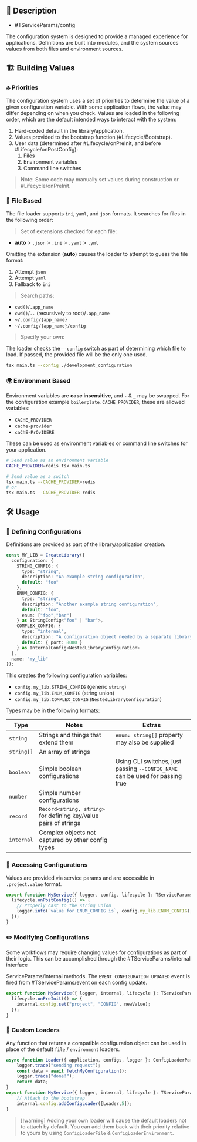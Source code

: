 ## 📝 Description

- #TServiceParams/config

The configuration system is designed to provide a managed experience for applications. Definitions are built into modules, and the system sources values from both files and environment sources.

## 🏗️ Building Values

### 🔝 Priorities

The configuration system uses a set of priorities to determine the value of a given configuration variable. With some application flows, the value may differ depending on when you check. Values are loaded in the following order, which are the default intended ways to interact with the system:

1. Hard-coded default in the library/application.
2. Values provided to the bootstrap function (#Lifecycle/Bootstrap).
3. User data (determined after #Lifecycle/onPreInit, and before #Lifecycle/onPostConfig):
	1. Files
	2. Environment variables
	3. Command line switches

> Note: Some code may manually set values during construction or #Lifecycle/onPreInit.

### 📂 File Based

The file loader supports `ini`, `yaml`, and `json` formats. It searches for files in the following order:

> Set of extensions checked for each file:
- **auto** > `.json` > `.ini` > `.yaml` > `.yml`

Omitting the extension (**auto**) causes the loader to attempt to guess the file format:
1. Attempt `json`
2. Attempt `yaml`
3. Fallback to `ini`

> Search paths:
- `cwd()`/`.app_name`
- `cwd()`/`..` (recursively to root)/`.app_name`
- `~/.config/{app_name}`
- `~/.config/{app_name}/config`

> Specify your own:

The loader checks the `--config` switch as part of determining which file to load. If passed, the provided file will be the only one used.
```bash
tsx main.ts --config ./development_configuration
```
### 🌍 Environment Based

Environment variables are **case insensitive**, and `-` & `_` may be swapped. For the configuration example `boilerplate.CACHE_PROVIDER`, these are allowed variables:

- `CACHE_PROVIDER`
- `cache-provider`
- `caChE-PrOvIDERE`

These can be used as environment variables or command line switches for your application.

```bash
# Send value as an environment variable
CACHE_PROVIDER=redis tsx main.ts

# Send value as a switch
tsx main.ts --CACHE_PROVIDER=redis
# or
tsx main.ts --CACHE_PROVIDER redis
```

## 🛠️ Usage

### 📐 Defining Configurations

Definitions are provided as part of the library/application creation.

```typescript
const MY_LIB = CreateLibrary({
  configuration: {
    STRING_CONFIG: {
      type: "string",
      description: "An example string configuration",
      default: "foo"
    },
    ENUM_CONFIG: {
      type: "string",
      description: "Another example string configuration",
      default: "foo",
      enum: ["foo","bar"]
    } as StringConfig<"foo" | "bar">,
    COMPLEX_CONFIG: {
      type: "internal",
      description: "A configuration object needed by a separate library",
      default: { port: 8080 }
    } as InternalConfig<NestedLibraryConfiguration>
  },
  name: "my_lib"
});
```

This creates the following configuration variables:
- `config.my_lib.STRING_CONFIG` (generic `string`)
- `config.my_lib.ENUM_CONFIG` (string union)
- `config.my_lib.COMPLEX_CONFIG` (`NestedLibraryConfiguration`)

Types may be in the following formats:

| Type       | Notes                                                            | Extras                                                                             |
| ---------- | ---------------------------------------------------------------- | ---------------------------------------------------------------------------------- |
| `string`   | Strings and things that extend them                              | `enum: string[]` property may also be supplied                                     |
| `string[]` | An array of strings                                              |                                                                                    |
| `boolean`  | Simple boolean configurations                                    | Using CLI switches, just passing `--CONFIG_NAME` can be used for passing true     |
| `number`   | Simple number configurations                                     |                                                                                    |
| `record`   | `Record<string, string>` for defining key/value pairs of strings |                                                                                    |
| `internal` | Complex objects not captured by other config types               |                                                                                    |

### 🔑 Accessing Configurations

Values are provided via service params and are accessible in `.project.value` format.

```typescript
export function MyService({ logger, config, lifecycle }: TServiceParams) {
  lifecycle.onPostConfig(() => {
    // Properly cast to the string union
    logger.info(`value for ENUM_CONFIG is`, config.my_lib.ENUM_CONFIG);
  });
}
```
### ✏️ Modifying Configurations

Some workflows may require changing values for configurations as part of their logic. This can be accomplished through the #TServiceParams/internal interface

ServiceParams/internal methods. The `EVENT_CONFIGURATION_UPDATED` event is fired from #TServiceParams/event on each config update.
```typescript
export function MyService({ logger, internal, lifecycle }: TServiceParams) {
  lifecycle.onPreInit(() => {
    internal.config.set("project", "CONFIG", newValue);
  });
}
```
### 🛒 Custom Loaders

Any function that returns a compatible configuration object can be used in place of the default `file` / `environment` loaders.

```typescript
async function Loader({ application, configs, logger }: ConfigLoaderParams) {
    logger.trace("sending request");
	const data = await fetchMyConfiguration();
    logger.trace("done!");
	return data;
}
export function MyService({ logger, internal, lifecycle }: TServiceParams) {
	// Attach to the bootstrap
	internal.config.addConfigLoader([Loader,5]);
}
```

> [!warning] Adding your own loader will cause the default loaders not to attach by default.
> You can add them back with their priority relative to yours by using `ConfigLoaderFile` & `ConfigLoaderEnvironment`.